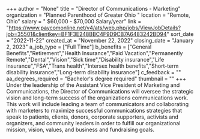 +++
author = "None"
title = "Director of Communications - Marketing"
organization = "Planned Parenthood of Greater Ohio "
location = "Remote, Ohio"
salary = " $60,000 - $70,000 Salary/year"
link = "https://www.paycomonline.net/v4/ats/web.php/jobs/ViewJobDetails?job=35501&clientkey=BF1F3E248BBC4F9D9CB7A6483242BD94"
sort_date = "2022-11-22"
created_at = "November 22, 2022"
closing_date = "January 2, 2023"
a_job_type = ["Full Time"]
b_benefits = ["General Benefits","Retirement","Health Insurance","Paid Vacation","Permanently Remote","Dental","Vision","Sick time","Disability insurance","Life insurance","FSA","Trans health","Intersex health benefits","Short-term disability insurance","Long-term disability insurance"]
c_feedback = ""
aa_degrees_required = "Bachelor's degree required"
thumbnail = ""
+++
Under the leadership of the Assistant Vice President of Marketing and Communications, the Director of Communications will oversee the strategic vision and long-term success of the organizations communications work. This work will include leading a team of communicators and collaborating with marketers to maximize successful communications strategies that speak to patients, clients, donors, corporate supporters, activists and organizers, and community leaders in order to fulfill our organizational mission, vision, values, and business and fundraising goals.